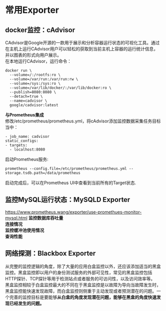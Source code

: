 # 常用Exporter #
## docker监控：cAdvisor ##
CAdvisor是Google开源的一款用于展示和分析容器运行状态的可视化工具。通过在主机上运行CAdvisor用户可以轻松的获取到当前主机上容器的运行统计信息，并以图表的形式向用户展示。  
在本地运行CAdvisor，运行命令：
```
docker run \
  --volume=/:/rootfs:ro \
  --volume=/var/run:/var/run:rw \
  --volume=/sys:/sys:ro \
  --volume=/var/lib/docker/:/var/lib/docker:ro \
  --publish=8080:8080 \
  --detach=true \
  --name=cadvisor \
  google/cadvisor:latest
  ```
  
  **与Prometheus集成**   
  修改/etc/prometheus/prometheus.yml，将cAdvisor添加监控数据采集任务目标当中：   
  ```
  - job_name: cadvisor
  static_configs:
  - targets:
    - localhost:8080
  ```
启动Prometheus服务:    
```
prometheus --config.file=/etc/prometheus/prometheus.yml --storage.tsdb.path=/data/prometheus
```
启动完成后，可以在Prometheus UI中查看到当前所有的Target状态.    

## 监控MySQL运行状态：MySQLD Exporter ##
https://www.prometheus.wang/exporter/use-promethues-monitor-mysql.html
**监控数据库吞吐量**     
**连接情况**    
**监控缓冲池使用情况**   
**查询性能**     
## 网络探测：Blackbox Exporter ##
从完整的监控逻辑的角度，除了大量的应用白盒监控以外，还应该添加适当的黑盒监控。黑盒监控即以用户的身份测试服务的外部可见性，常见的黑盒监控包括HTTP探针、TCP探针等用于检测站点或者服务的可访问性，以及访问效率等。   
黑盒监控相较于白盒监控最大的不同在于黑盒监控是以故障为导向当故障发生时，黑盒监控能快速发现故障，而白盒监控则侧重于主动发现或者预测潜在的问题。一个完善的监控目标是要能够**从白盒的角度发现潜在问题，能够在黑盒的角度快速发现已经发生的问题。**

